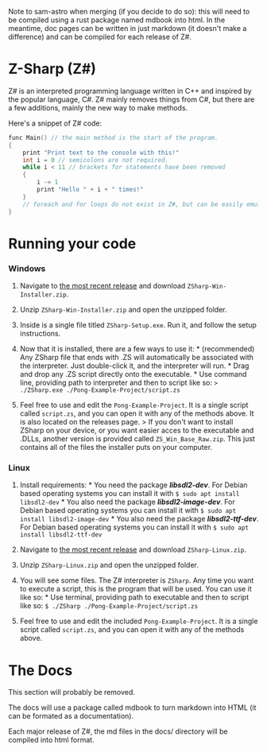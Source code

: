 Note to sam-astro when merging (if you decide to do so): this will need to be compiled using a rust package named mdbook into html. In the meantime, doc pages can be written in just markdown (it doesn't make a difference) and can be compiled for each release of Z#.
# Z-Sharp (Z#)

Z# is an interpreted programming language written in C++ and inspired by the popular language, C#.
Z# mainly removes things from C#, but there are a few additions, mainly the new way to make methods.

Here's a snippet of Z# code:
```c++
func Main() // the main method is the start of the program.
{
    print "Print text to the console with this!"
    int i = 0 // semicolons are not required.
    while i < 11 // brackets for statements have been removed
    {
        i -= 1
        print "Hello " + i + " times!"
    }
    // foreach and for loops do not exist in Z#, but can be easily emulated using a while loop.
}
```
# Running your code

### Windows 

1. Navigate to [the most recent release](https://github.com/sam-astro/Z-Sharp/releases) and download `ZSharp-Win-Installer.zip`. 

2. Unzip `ZSharp-Win-Installer.zip` and open the unzipped folder. 

3. Inside is a single file titled `ZSharp-Setup.exe`. Run it, and follow the setup instructions. 

4. Now that it is installed, there are a few ways to use it: * (recommended) Any ZSharp file that ends with .ZS will automatically be associated with the interpreter. Just double-click it, and the interpreter will run. * Drag and drop any .ZS script directly onto the executable. * Use command line, providing path to interpreter and then to script like so: `> ./ZSharp.exe ./Pong-Example-Project/script.zs` 

5. Feel free to use and edit the `Pong-Example-Project`. It is a single script called `script.zs`, and you can open it with any of the methods above. It is also located on the releases page. > If you don't want to install ZSharp on your device, or you want easier acces to the executable and .DLLs, another version is provided called `ZS_Win_Base_Raw.zip`. This just contains all of the files the installer puts on your computer. 

### Linux 

1. Install requirements: * You need the package ***libsdl2-dev***. For Debian based operating systems you can install it with ```$ sudo apt install libsdl2-dev``` * You also need the package ***libsdl2-image-dev***. For Debian based operating systems you can install it with ```$ sudo apt install libsdl2-image-dev``` * You also need the package ***libsdl2-ttf-dev***. For Debian based operating systems you can install it with ```$ sudo apt install libsdl2-ttf-dev``` 

2. Navigate to [the most recent release](https://github.com/sam-astro/Z-Sharp/releases) and download `ZSharp-Linux.zip`. 

3. Unzip `ZSharp-Linux.zip` and open the unzipped folder. 


4. You will see some files. The Z# interpreter is `ZSharp`. Any time you want to execute a script, this is the program that will be used. You can use it like so: * Use terminal, providing path to executable and then to script like so: `$ ./ZSharp ./Pong-Example-Project/script.zs` 

5. Feel free to use and edit the included `Pong-Example-Project`. It is a single script called `script.zs`, and you can open it with any of the methods above. 

# The Docs

This section will probably be removed.

The docs will use a package called mdbook to turn markdown into HTML (it can be formated as a documentation).

Each major release of Z#, the md files in the docs/ directory will be compiled into html format.
